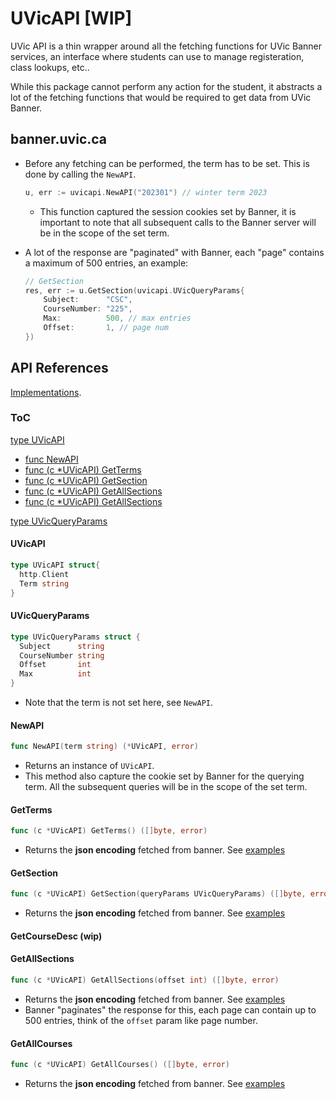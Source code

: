 # UVicAPI [WIP]

UVic API is a thin wrapper around all the fetching functions for UVic Banner services, an interface
where students can use to manage registeration, class lookups, etc..

While this package cannot perform any action for the student, it abstracts a lot of the fetching
functions that would be required to get data from UVic Banner.

## banner.uvic.ca

- Before any fetching can be performed, the term has to be set. This is done by calling the `NewAPI`.

  ```go
  u, err := uvicapi.NewAPI("202301") // winter term 2023
  ```

  - This function captured the session cookies set by Banner, it is important to note that
    all subsequent calls to the Banner server will be in the scope of the set term.

- A lot of the response are "paginated" with Banner, each "page" contains a maximum of 500 entries,
  an example:

  ```go
  // GetSection
  res, err := u.GetSection(uvicapi.UVicQueryParams{
      Subject:      "CSC",
      CourseNumber: "225",
      Max:          500, // max entries
      Offset:       1, // page num
  })
  ```

## API References

[Implementations](./examples/main.go).

### ToC

[type UVicAPI](#uvicapi)

- [func NewAPI](#newapi)
- [func (c \*UVicAPI) GetTerms](#getterms)
- [func (c \*UVicAPI) GetSection](#getsection)
- [func (c \*UVicAPI) GetAllSections](#getallsections)
- [func (c \*UVicAPI) GetAllSections](#getallcourses)

[type UVicQueryParams](#uvicqueryparams)

#### UVicAPI

```go
type UVicAPI struct{
  http.Client
  Term string
}
```

#### UVicQueryParams

```go
type UVicQueryParams struct {
  Subject      string
  CourseNumber string
  Offset       int
  Max          int
}
```

- Note that the term is not set here, see `NewAPI`.

#### NewAPI

```go
func NewAPI(term string) (*UVicAPI, error)
```

- Returns an instance of `UVicAPI`.
- This method also capture the cookie set by Banner for the querying term.
  All the subsequent queries will be in the scope of the set term.

#### GetTerms

```go
func (c *UVicAPI) GetTerms() ([]byte, error)
```

- Returns the **json encoding** fetched from banner. See [examples](./examples/data/GetTerms.json)

#### GetSection

```go
func (c *UVicAPI) GetSection(queryParams UVicQueryParams) ([]byte, error)
```

- Returns the **json encoding** fetched from banner. See [examples](./examples/data/GetSection.json)

#### GetCourseDesc (wip)

#### GetAllSections

```go
func (c *UVicAPI) GetAllSections(offset int) ([]byte, error)
```

- Returns the **json encoding** fetched from banner. See [examples](./examples/data/GetAllSections.json)
- Banner "paginates" the response for this, each page can contain up to 500 entries, think of the `offset` param
  like page number.

#### GetAllCourses

```go
func (c *UVicAPI) GetAllCourses() ([]byte, error)
```

- Returns the **json encoding** fetched from banner. See [examples](./examples/data/GetAllCourses.json)
